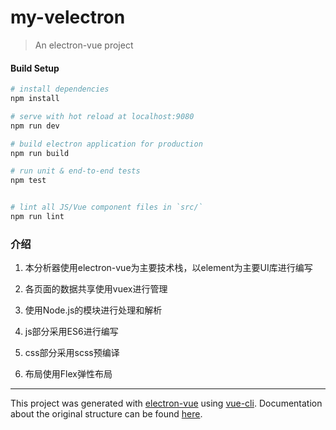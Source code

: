 # my-velectron

> An electron-vue project

#### Build Setup

``` bash
# install dependencies
npm install

# serve with hot reload at localhost:9080
npm run dev

# build electron application for production
npm run build

# run unit & end-to-end tests
npm test


# lint all JS/Vue component files in `src/`
npm run lint

```
### 介绍

1. 本分析器使用electron-vue为主要技术栈，以element为主要UI库进行编写

2. 各页面的数据共享使用vuex进行管理

3. 使用Node.js的模块进行处理和解析

4. js部分采用ES6进行编写

5. css部分采用scss预编译

6. 布局使用Flex弹性布局
---

This project was generated with [electron-vue](https://github.com/SimulatedGREG/electron-vue) using [vue-cli](https://github.com/vuejs/vue-cli). Documentation about the original structure can be found [here](https://simulatedgreg.gitbooks.io/electron-vue/content/index.html).
